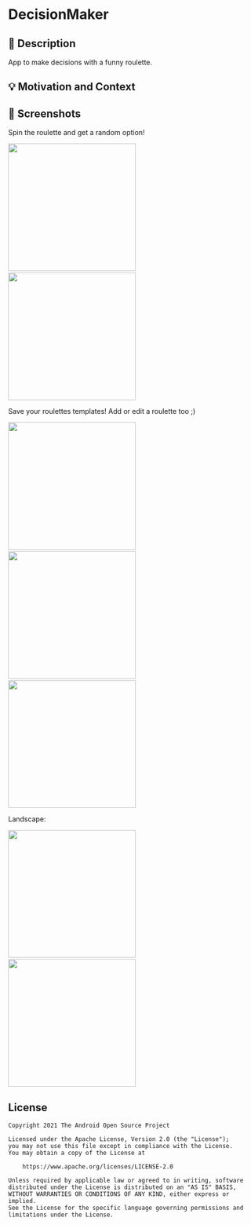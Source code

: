 # DecisionMaker

## :scroll: Description
App to make decisions with a funny roulette.

## :bulb: Motivation and Context

## :camera_flash: Screenshots

Spin the roulette and get a random option!

<img src="/results/Screenshot_1.png" width="260">&emsp;<img src="/results/Screenshot_2.png" width="260">

Save your roulettes templates! Add or edit a roulette too ;)

<img src="/results/Screenshot_3.png" width="260">&emsp;<img src="/results/Screenshot_4.png" width="260">&emsp;<img src="/results/Screenshot_5.png" width="260">

Landscape:

<img src="/results/Screenshot_6.png" height="260">&emsp;<img src="/results/Screenshot_7.png" height="260">

## License
```
Copyright 2021 The Android Open Source Project

Licensed under the Apache License, Version 2.0 (the "License");
you may not use this file except in compliance with the License.
You may obtain a copy of the License at

    https://www.apache.org/licenses/LICENSE-2.0

Unless required by applicable law or agreed to in writing, software
distributed under the License is distributed on an "AS IS" BASIS,
WITHOUT WARRANTIES OR CONDITIONS OF ANY KIND, either express or implied.
See the License for the specific language governing permissions and
limitations under the License.
```